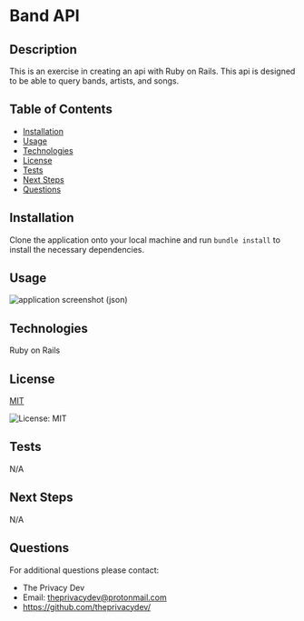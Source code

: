 

# Band API

## Description
This is an exercise in creating an api with Ruby on Rails. This api is designed to be able to query bands, artists, and songs.

## Table of Contents
  - [Installation](#installation)
  - [Usage](#usage)
  - [Technologies](#technologies)
  - [License](#license)
  - [Tests](#tests)
  - [Next Steps](#next-steps)
  - [Questions](#questions)


## Installation
Clone the application onto your local machine and run ```bundle install``` to install the necessary dependencies.

## Usage
![application screenshot (json)](./pictures/image.png)

## Technologies
Ruby on Rails

## License


  [MIT](https://opensource.org/licenses/MIT)
  

  ![License: MIT](https://img.shields.io/badge/License-MIT-9cf)

## Tests
N/A

## Next Steps
N/A

## Questions
For additional questions please contact:
* The Privacy Dev
* Email: theprivacydev@protonmail.com
* https://github.com/theprivacydev/
